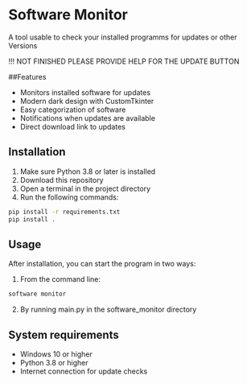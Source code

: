 # Software Monitor

A tool usable to check your installed programms for updates or other Versions

!!! NOT FINISHED PLEASE PROVIDE HELP FOR THE UPDATE BUTTON

##Features

- Monitors installed software for updates
- Modern dark design with CustomTkinter
- Easy categorization of software
- Notifications when updates are available
- Direct download link to updates

## Installation

1. Make sure Python 3.8 or later is installed
2. Download this repository
3. Open a terminal in the project directory
4. Run the following commands:

```bash
pip install -r requirements.txt
pip install .
```

## Usage

After installation, you can start the program in two ways:

1. From the command line:
```bash
software monitor
```

2. By running main.py in the software_monitor directory

## System requirements

- Windows 10 or higher
- Python 3.8 or higher
- Internet connection for update checks


